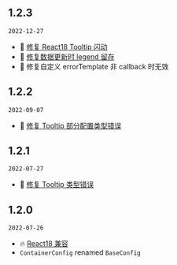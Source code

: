 ## 1.2.3

`2022-12-27`

- 🐞 [修复 React18 Tooltip 闪动](https://github.com/ant-design/ant-design-charts/issues/1508)
- 🐞 [修复数据更新时 legend 留存](https://github.com/ant-design/ant-design-charts/issues/620)
- 🐞 修复自定义 errorTemplate 非 callback 时无效

## 1.2.2

`2022-09-07`

- 🐞 [修复 Tooltip 部分配置类型错误](https://github.com/ant-design/ant-design-charts/issues/1555)

## 1.2.1

`2022-07-27`

- 🐞 [修复 Tooltip 类型错误](https://github.com/ant-design/ant-design-charts/issues/1463)

## 1.2.0

`2022-07-26`

- 🔥 [React18 兼容](https://github.com/ant-design/ant-design-charts/issues/1452)
- `ContainerConfig` renamed `BaseConfig`
